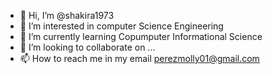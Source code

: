 - 👋 Hi, I’m @shakira1973
- 👀 I’m interested in computer Science Engineering 
- 🌱 I’m currently learning Copumputer Informational Science
- 💞️ I’m looking to collaborate on ...
- 📫 How to reach me in my email perezmolly01@gmail.com

<!---
shakira1973/shakira1973 is a ✨ special ✨ repository because its `README.md` (this file) appears on your GitHub profile.
You can click the Preview link to take a look at your changes.
--->

